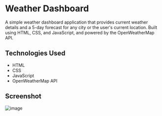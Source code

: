 # Weather Dashboard

A simple weather dashboard application that provides current weather details and a 5-day forecast for any city or the user's current location. Built using HTML, CSS, and JavaScript, and powered by the OpenWeatherMap API.

## Technologies Used
- HTML
- CSS
- JavaScript
- OpenWeatherMap API

## Screenshot
![image](https://github.com/user-attachments/assets/bf7c7d4b-c990-4db9-928f-1b8e923b88a8)

